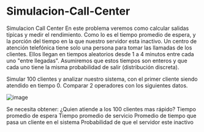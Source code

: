 # Simulacion-Call-Center
Simulacion Call Center
En este problema veremos como calcular salidas típicas y medir el rendimiento. Como lo es el tiempo promedio de espera, y la porción del tiempo en la que nuestro servidor esta inactivo.
Un centro de atención telefónica tiene solo una persona para tomar las llamadas de los clientes. Ellos llegan en tiempos aleatorios desde 1 a 4  minutos entre cada uno "entre llegadas". Asumiremos que estos tiempos son enteros y que cada uno tiene la misma probabilidad de salir (distribución discreta).

Simular 100 clientes y analizar nuestro sistema, con el primer cliente siendo atendido en tiempo 0.
Comparar 2 operadores con los siguientes datos.


![image](https://user-images.githubusercontent.com/76268040/202994523-dbae23dd-78a9-4ea6-9c5a-b1e626b9f1a5.png)

Se necesita obtener:
¿Quien atiende a los 100 clientes mas rápido?
Tiempo promedio de espera
Tiempo promedio de servicio
Promedio de tiempo que pasa un cliente en el sistema
Probabilidad de que el servidor este inactivo




